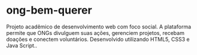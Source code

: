 # ong-bem-querer
Projeto acadêmico de desenvolvimento web com foco social. A plataforma permite que ONGs divulguem suas ações, gerenciem projetos, recebam doações e conectem voluntários. Desenvolvido utilizando HTML5, CSS3 e Java Script..
